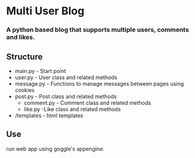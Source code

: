 # Multi User Blog

### A python based blog that supports multiple users, comments and likes.

## Structure
* main.py - Start point
* user.py - User class and related methods
* message.py - Functions to manage messages between pages using cookies
* post.py - Post class and related methods
  * comment.py  - Comment class and related methods
  * like.py -Like class and related methods
* /templates - html templates

## Use
run web app using goggle's appengine.
